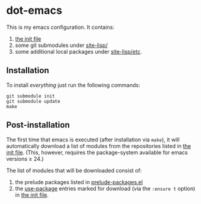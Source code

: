 dot-emacs
=========

This is my emacs configuration. It contains:

1. [the init file](/init.el)
2. some git submodules under [site-lisp/](/site-lisp/)
3. some additional local packages under [site-lisp/etc](/site-lisp/etc/).


Installation
------------

To install *everything* just run the following commands:

    git submodule init
    git submodule update
    make


Post-installation
-----------------

The first time that emacs is executed (after installation via `make`),
it will automatically download a list of modules from the repositories
listed in [the init file](/init.el). (This, however, requires the
package-system available for emacs versions &ge; 24.)

The list of modules that will be downloaded consist of:

1. the prelude packages listed in
   [prelude-packages.el](/site-lisp/etc/prelude-packages.el)
2. the [use-package][use-package] entries marked for download (via the
   `:ensure t` option) in [the init file](/init.el).


[use-package]: https://github.com/jwiegley/use-package
